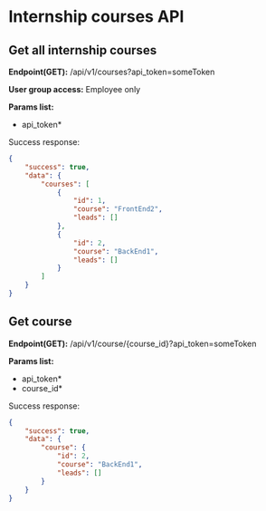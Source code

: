 # Internship courses API

## Get all internship courses
**Endpoint(GET):** /api/v1/courses?api_token=someToken

**User group access:** Employee only

**Params list:**
+ api_token*

Success response:
```json
{
    "success": true,
    "data": {
        "courses": [
            {
                "id": 1,
                "course": "FrontEnd2",
                "leads": []
            },
            {
                "id": 2,
                "course": "BackEnd1",
                "leads": []
            }
        ]
    }
}
```
## Get course
**Endpoint(GET):** /api/v1/course/{course_id}?api_token=someToken

**Params list:**
+ api_token*
+ course_id*

Success response:
```json
{
    "success": true,
    "data": {
        "course": {
            "id": 2,
            "course": "BackEnd1",
            "leads": []
        }
    }
}
```
